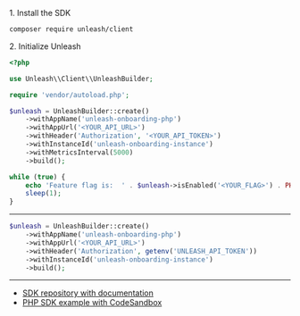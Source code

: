 1\. Install the SDK
```sh
composer require unleash/client
```

2\. Initialize Unleash
```php
<?php

use Unleash\\Client\\UnleashBuilder;

require 'vendor/autoload.php';

$unleash = UnleashBuilder::create()
    ->withAppName('unleash-onboarding-php')
    ->withAppUrl('<YOUR_API_URL>')
    ->withHeader('Authorization', '<YOUR_API_TOKEN>')
    ->withInstanceId('unleash-onboarding-instance')
    ->withMetricsInterval(5000)
    ->build();

while (true) {
    echo 'Feature flag is:  ' . $unleash->isEnabled('<YOUR_FLAG>') . PHP_EOL;
    sleep(1);
}
```
---
```php
$unleash = UnleashBuilder::create()
    ->withAppName('unleash-onboarding-php')
    ->withAppUrl('<YOUR_API_URL>')
    ->withHeader('Authorization', getenv('UNLEASH_API_TOKEN'))
    ->withInstanceId('unleash-onboarding-instance')
    ->build();
```

---
- [SDK repository with documentation](https://github.com/Unleash/unleash-client-php)
- [PHP SDK example with CodeSandbox](https://github.com/Unleash/unleash-sdk-examples/tree/main/PHP)
